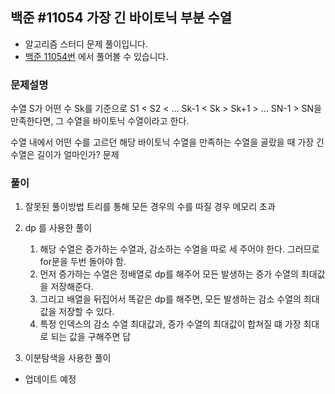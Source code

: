 ## 백준 #11054 가장 긴 바이토닉 부분 수열

- 알고리즘 스터디 문제 풀이입니다.
- [백준 11054번](https://www.acmicpc.net/problem/11054) 에서 풀어볼 수 있습니다.

### 문제설명

수열 S가 어떤 수 Sk를 기준으로 S1 < S2 < ... Sk-1 < Sk > Sk+1 > ... SN-1 > SN을 만족한다면, 그 수열을 바이토닉 수열이라고 한다.

수열 내에서 어떤 수를 고르던 해당 바이토닉 수열을 만족하는 수열을 골랐을 때 가장 긴 수열은 길이가 얼마인가? 문제

### 풀이

1. 잘못된 풀이방법
   트리를 통해 모든 경우의 수를 따질 경우 메모리 초과

2. dp 를 사용한 풀이
   1. 해당 수열은 증가하는 수열과, 감소하는 수열을 따로 세 주어야 한다. 그러므로 for문을 두번 돌아야 함.
   2. 먼저 증가하는 수열은 정배열로 dp를 해주어 모든 발생하는 증가 수열의 최대값을 저장해준다.
   3. 그리고 배열을 뒤집어서 똑같은 dp를 해주면, 모든 발생하는 감소 수열의 최대값을 저장할 수 있다.
   4. 특정 인덱스의 감소 수열 최대값과, 증가 수열의 최대값이 합쳐질 떄 가장 최대로 되는 값을 구해주면 답
3. 이분탐색을 사용한 풀이

- 업데이트 예정
